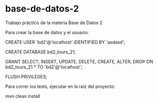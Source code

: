 # base-de-datos-2
Trabajo práctico de la materia Base de Datos 2


Para crear la base de datos y el usuario:


CREATE USER 'bd2'@'localhost' IDENTIFIED BY 'asdasd';

CREATE DATABASE bd2_tours_21;

GRANT SELECT, INSERT, UPDATE, DELETE, CREATE, ALTER, DROP ON bd2_tours_21.* TO 'bd2'@'localhost';

FLUSH PRIVILEGES;


Para correr los tests, ejecutar en la raiz del proyecto:


mvn clean install
